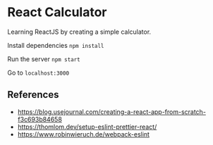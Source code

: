 # React Calculator

Learning ReactJS by creating a simple calculator.

Install dependencies
`npm install`

Run the server
`npm start`

Go to
`localhost:3000`

## References
- https://blog.usejournal.com/creating-a-react-app-from-scratch-f3c693b84658
- https://thomlom.dev/setup-eslint-prettier-react/
- https://www.robinwieruch.de/webpack-eslint
